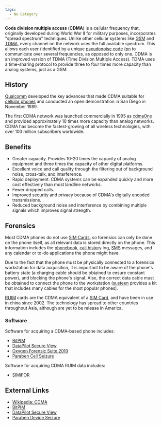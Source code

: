 ```yaml
---
tags:
  - No Category
---
```

**Code division multiple access** (**CDMA**) is a cellular frequency
that, originally developed during World War II for military purposes,
incorporates "spread spectrum" techniques. Unlike other cellular systems
like [GSM](gsm.md) and [TDMA](tdma.md), every channel on
the network uses the full available spectrum. This allows each user
(identified by a unique [pseudonoise code](pseudonoise_code.md)
([pn](pn.md) to communicate over several frequencies, as
opposed to only one. CDMA is an improved version of TDMA (Time Division
Multiple Access). TDMA uses a time-sharing protocol to provide three to
four times more capacity than analog systems, just as a GSM.

## History

[Qualcomm](qualcomm.md) developed the key advances that made
CDMA suitable for [cellular phones](cell_phones.md) and
conducted an open demonstration in San Diego in November 1989.

The first CDMA network was launched commercially in 1995 as
[cdmaOne](cdmaone.md) and provided approximately 10 times more
capacity than analog networks. CDMA has become the fastest-growing of
all wireless technologies, with over 100 million subscribers worldwide.

## Benefits

- Greater capacity. Provides 10-20 times the capacity of analog
  equipment and three times the capacity of other digital platforms.
- Excellent voice and call quality through the filtering out of
  background noise, cross-talk, and interference.
- Rapid deployment. CDMA systems can be expanded quickly and more cost
  effectively than most landline networks.
- Fewer dropped calls.
- Improved security and privacy because of CDMA's digitally encoded
  transmissions.
- Reduced background noise and interference by combining multiple
  signals which improves signal strength.

## Forensics

Most CDMA phones do not use [SIM Cards](sim_cards.md), so
forensics can only be done on the phone itself, as all relevant data is
stored directly on the phone. This information includes the
[phonebook](phonebook.md), [call
history](call_history.md) log, [SMS](sms.md) messages,
and any calendar or to-do applications the phone might have.

Due to the fact that the phone must be physically connected to a
forensics workstation for data acquisition, it is important to be aware
of the phone's battery state (a charging cable should be obtained to
ensure constant power), and blocking the phone's signal. Also, the
correct data cable must be obtained to connect the phone to the
workstation ([susteen](susteen.md) provides a kit that includes
many cables for the most popular phones).

[RUIM](ruim.md) cards are the CDMA equivalent of a [SIM
Card](sim_card.md), and have been in use in china since 2002.
The technology has spread to other countries throughout Asia, although
are yet to be release in America.

### Software

Software for acquiring a CDMA-based phone includes:

- [BitPIM](bitpim.md)
- [DataPilot Secure View](datapilot_secure_view.md)
- [Oxygen Forensic Suite 2010](oxygen_forensic_suite_2010.md)
- [Paraben Cell Seizure](paraben_cell_seizure.md)

Software for acquiring CDMA RUIM data includes:

- [SIMiFOR](simifor.md)

## External Links

- [Wikipedia: CDMA](http://en.wikipedia.org/wiki/Cdma)
- [BitPIM](http://www.bitpim.org)
- [DataPilot Secure View](http://www.susteen.com)
- [Paraben Device Seizure](http://www.paraben-forensics.com)